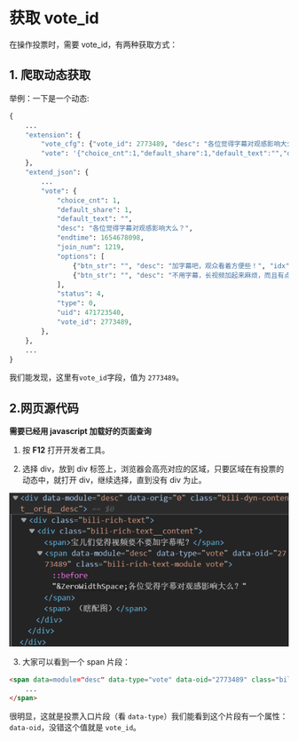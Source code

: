 # 获取 vote_id

在操作投票时，需要 vote_id，有两种获取方式：

## 1. 爬取动态获取
举例：一下是一个动态:
``` python
{
    ...
    "extension": {
        "vote_cfg": {"vote_id": 2773489, "desc": "各位觉得字幕对观感影响大么？", "join_num": 1219},
        "vote": '{"choice_cnt":1,"default_share":1,"default_text":"","desc":"各位觉得字幕对观感影响大么？","endtime":1654678098,"join_num":1219,"options":[{"btn_str":"","desc":"加字幕吧，观众看着方便些！","idx":1,"title":""},{"btn_str":"","desc":"不用字幕，长视频加起来麻烦，而且有点挡","idx":2,"title":""}],"status":4,"type":0,"uid":471723540,"vote_id":2773489}',
    },
    "extend_json": {
        ...
        "vote": {
            "choice_cnt": 1,
            "default_share": 1,
            "default_text": "",
            "desc": "各位觉得字幕对观感影响大么？",
            "endtime": 1654678098,
            "join_num": 1219,
            "options": [
                {"btn_str": "", "desc": "加字幕吧，观众看着方便些！", "idx": 1, "title": ""},
                {"btn_str": "", "desc": "不用字幕，长视频加起来麻烦，而且有点挡", "idx": 2, "title": ""},
            ],
            "status": 4,
            "type": 0,
            "uid": 471723540,
            "vote_id": 2773489,
        },
    },
    ...
}
```

我们能发现，这里有`vote_id`字段，值为 `2773489`。

## 2.网页源代码

**需要已经用 javascript 加载好的页面查询**

1. 按 **F12** 打开开发者工具。

2. 选择 div，放到 div 标签上，浏览器会高亮对应的区域，只要区域在有投票的动态中，就打开 div，继续选择，直到没有 div 为止。

![如图](vote_source.png)

3. 大家可以看到一个 span 片段：

``` html
<span data=module="desc" data-type="vote" data-oid="2773489" class="bili-rich-text-module vote">
    ...
</span>
```

很明显，这就是投票入口片段（看 `data-type`）我们能看到这个片段有一个属性：`data-oid`，没错这个值就是 `vote_id`。
